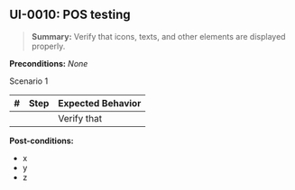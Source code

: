 ## **UI-0010:** POS testing  

> **Summary:** Verify that icons, texts, and other elements are displayed properly.  <br>

**Preconditions:** _None_  

Scenario 1 

 | \# | Step | Expected Behavior | 
 |----|------|-------------------| 
 |    |      | Verify that       |  

**Post-conditions:**  

 - x  
 - y  
 - z  
